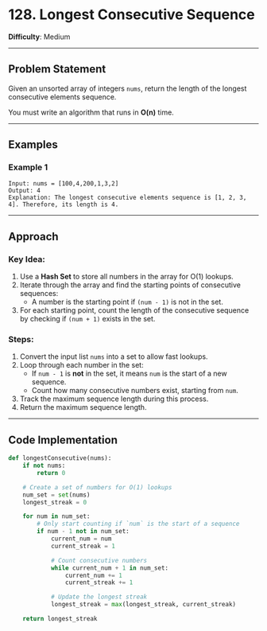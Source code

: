 # 128. Longest Consecutive Sequence

**Difficulty**: Medium

---

## **Problem Statement**

Given an unsorted array of integers `nums`, return the length of the longest consecutive elements sequence.

You must write an algorithm that runs in **O(n)** time.

---

## **Examples**

### **Example 1**
```plaintext
Input: nums = [100,4,200,1,3,2]
Output: 4
Explanation: The longest consecutive elements sequence is [1, 2, 3, 4]. Therefore, its length is 4.
```

---

## Approach

### Key Idea:
1. Use a **Hash Set** to store all numbers in the array for O(1) lookups.
2. Iterate through the array and find the starting points of consecutive sequences:
   - A number is the starting point if `(num - 1)` is not in the set.
3. For each starting point, count the length of the consecutive sequence by checking if `(num + 1)` exists in the set.

### Steps:
1. Convert the input list `nums` into a set to allow fast lookups.
2. Loop through each number in the set:
   - If `num - 1` is **not** in the set, it means `num` is the start of a new sequence.
   - Count how many consecutive numbers exist, starting from `num`.
3. Track the maximum sequence length during this process.
4. Return the maximum sequence length.

---

## Code Implementation

```python
def longestConsecutive(nums):
    if not nums:
        return 0

    # Create a set of numbers for O(1) lookups
    num_set = set(nums)
    longest_streak = 0

    for num in num_set:
        # Only start counting if `num` is the start of a sequence
        if num - 1 not in num_set:
            current_num = num
            current_streak = 1

            # Count consecutive numbers
            while current_num + 1 in num_set:
                current_num += 1
                current_streak += 1

            # Update the longest streak
            longest_streak = max(longest_streak, current_streak)

    return longest_streak
